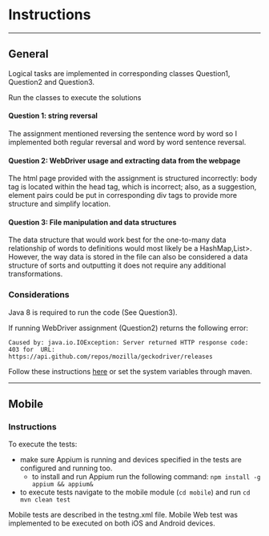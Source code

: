 # Instructions

***

## General
 
 Logical tasks are implemented in corresponding classes Question1, Question2 and Question3.
 
 Run the classes to execute the solutions

 #### Question 1: string reversal
 
 The assignment mentioned reversing the sentence word by word so I implemented 
 both regular reversal and word by word sentence reversal.
 
 #### Question 2: WebDriver usage and extracting data from the webpage
 
 The html page provided with the assignment is structured incorrectly: body tag 
 is located within the head tag, which is incorrect; also, as a suggestion, 
 element pairs could be put in corresponding div tags to provide more structure 
 and simplify location. 
 
 #### Question 3: File manipulation and data structures
 
 The data structure that would work best for the one-to-many data relationship of 
 words to definitions would most likely be a HashMap<String>,List<String>>. However,
 the way data is stored in the file can also be considered a data structure of sorts
 and outputting it does not require any additional transformations.
 
### Considerations
 
Java 8 is required to run the code (See Question3).

If running WebDriver assignment (Question2) returns the following error:
 
``Caused by: java.io.IOException: Server returned HTTP response code: 403 for 
URL: https://api.github.com/repos/mozilla/geckodriver/releases``
 
 Follow these instructions 
 [here](https://github.com/bonigarcia/webdrivermanager#known-issues) 
 or set the system variables through maven.

***

## Mobile
 
 ### Instructions
 
 To execute the tests:
 
 - make sure Appium is running and devices specified in the tests are 
 configured and running too.
   - to install and run Appium run the following command:
   ``npm install -g appium && appium&``
 - to execute tests navigate to the mobile module (``cd mobile``) and run ``cd mvn clean test``
 
 Mobile tests are described in the testng.xml file. 
 Mobile Web test was implemented to be executed on both iOS and Android devices.   
 
 
 
 